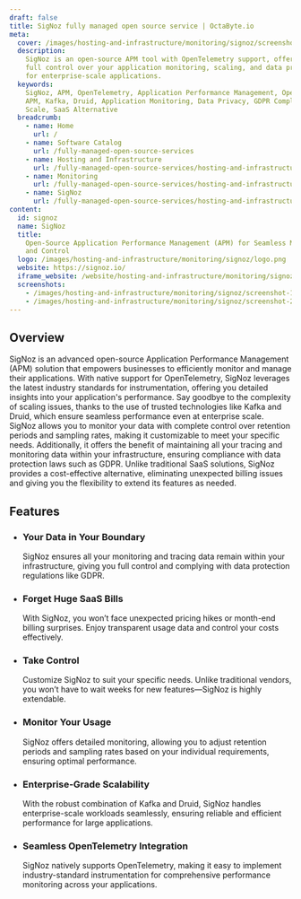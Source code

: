```yaml
---
draft: false
title: SigNoz fully managed open source service | OctaByte.io
meta:
  cover: /images/hosting-and-infrastructure/monitoring/signoz/screenshot-1.jpg
  description:
    SigNoz is an open-source APM tool with OpenTelemetry support, offering
    full control over your application monitoring, scaling, and data privacy. Perfect
    for enterprise-scale applications.
  keywords:
    SigNoz, APM, OpenTelemetry, Application Performance Management, Open-Source
    APM, Kafka, Druid, Application Monitoring, Data Privacy, GDPR Compliance, Enterprise
    Scale, SaaS Alternative
  breadcrumb:
    - name: Home
      url: /
    - name: Software Catalog
      url: /fully-managed-open-source-services
    - name: Hosting and Infrastructure
      url: /fully-managed-open-source-services/hosting-and-infrastructure
    - name: Monitoring
      url: /fully-managed-open-source-services/hosting-and-infrastructure/monitoring
    - name: SigNoz
      url: /fully-managed-open-source-services/hosting-and-infrastructure/monitoring/signoz
content:
  id: signoz
  name: SigNoz
  title:
    Open-Source Application Performance Management (APM) for Seamless Monitoring
    and Control
  logo: /images/hosting-and-infrastructure/monitoring/signoz/logo.png
  website: https://signoz.io/
  iframe_website: /website/hosting-and-infrastructure/monitoring/signoz
  screenshots:
    - /images/hosting-and-infrastructure/monitoring/signoz/screenshot-1.jpg
    - /images/hosting-and-infrastructure/monitoring/signoz/screenshot-2.jpg
---
```


## Overview

SigNoz is an advanced open-source Application Performance Management (APM) solution that empowers businesses to efficiently monitor and manage their applications. With native support for OpenTelemetry, SigNoz leverages the latest industry standards for instrumentation, offering you detailed insights into your application's performance. Say goodbye to the complexity of scaling issues, thanks to the use of trusted technologies like Kafka and Druid, which ensure seamless performance even at enterprise scale. SigNoz allows you to monitor your data with complete control over retention periods and sampling rates, making it customizable to meet your specific needs. Additionally, it offers the benefit of maintaining all your tracing and monitoring data within your infrastructure, ensuring compliance with data protection laws such as GDPR. Unlike traditional SaaS solutions, SigNoz provides a cost-effective alternative, eliminating unexpected billing issues and giving you the flexibility to extend its features as needed.

## Features

- ### Your Data in Your Boundary

  SigNoz ensures all your monitoring and tracing data remain within your infrastructure, giving you full control and complying with data protection regulations like GDPR.

- ### Forget Huge SaaS Bills

  With SigNoz, you won’t face unexpected pricing hikes or month-end billing surprises. Enjoy transparent usage data and control your costs effectively.

- ### Take Control

  Customize SigNoz to suit your specific needs. Unlike traditional vendors, you won’t have to wait weeks for new features—SigNoz is highly extendable.

- ### Monitor Your Usage

  SigNoz offers detailed monitoring, allowing you to adjust retention periods and sampling rates based on your individual requirements, ensuring optimal performance.

- ### Enterprise-Grade Scalability

  With the robust combination of Kafka and Druid, SigNoz handles enterprise-scale workloads seamlessly, ensuring reliable and efficient performance for large applications.

- ### Seamless OpenTelemetry Integration

  SigNoz natively supports OpenTelemetry, making it easy to implement industry-standard instrumentation for comprehensive performance monitoring across your applications.

